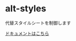 # alt-styles
代替スタイルシートを制御します

[ドキュメントはこちら](http://aquei.github.io/alt-styles/ "alt-styles 代替スタイルシートを制御するweb component")
